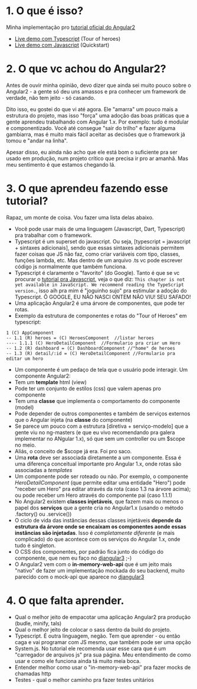 # 1. O que é isso?

Minha implementação pro [tutorial oficial do Angular2](https://angular.io/docs/ts/latest/tutorial/)
* [Live demo com Typescript](https://tonylampada.github.io/borangular2/tourheroes_ts/gh.html) (Tour of heroes)
* [Live demo com Javascript](https://tonylampada.github.io/borangular2/tourheroes_js/) (Quickstart)

# 2. O que vc achou do Angular2?

Antes de ouvir minha opinião, devo dizer que ainda sei muito pouco sobre o Angular2 - a gente só deu uns amassos e pra conhecer um framework de verdade, não tem jeito - só casando.

Dito isso, eu gostei do que vi até agora. Ele "amarra" um pouco mais a estrutura do projeto, mas isso "força" uma adoção das boas práticas que a gente aprendeu trabalhando com Angular 1.x. Por exemplo: tudo é modular e componentizado. Você até consegue "sair do trilho" e fazer alguma gambiarra, mas é muito mais fácil aceitar as decisões que o framework já tomou e "andar na linha".

Apesar disso, eu ainda não acho que ele está bom o suficiente pra ser usado em produção, num projeto crítico que precisa ir pro ar amanhã. Mas meu sentimento é que estamos chegando lá.

# 3. O que aprendeu fazendo esse tutorial?

Rapaz, um monte de coisa. Vou fazer uma lista delas abaixo.

* Você pode usar mais de uma linguagem (Javascript, Dart, Typescript) pra trabalhar com o framework.
* Typescript é um superset do javascript. Ou seja, [typescript = javascript + sintaxes adicionais], sendo que essas sintaxes adicionais permitem fazer coisas que JS não faz, como criar variáveis com tipo, classes, funções lambda, etc. Mas dentro de um arquivo .ts vc pode escrever código js normalmente que também funciona.
* Typescript é claramente o "favorito" (do Google). Tanto é que se vc procurar o [tutorial pra Javascript](https://angular.io/docs/js/latest/tutorial/index.html), veja o que diz: `This chapter is not yet available in JavaScript. We recommend reading the TypeScript version.`, isso aih pra mim é "joguinho sujo" pra estimular a adoção do Typescript. Ô GOOGLE, EU NÃO NASCI ONTEM NÃO VIU! SEU SAFADO!
* Uma aplicação Angular2 é uma árvore de componentes, que pode ter rotas.
* Exemplo da estrutura de componentes e rotas do "Tour of Heroes" em typescript:

```
1 (C) AppComponent
-- 1.1 (R) heroes = (C) HeroesComponent  //listar heroes
---- 1.1.1 (C) HeroDetailComponent  //Formulario pra criar um Hero
-- 1.2 (R) dashboard = (C) DashboardComponent //"home" de heroes
-- 1.3 (R) detail/:id = (C) HeroDetailComponent //Formulario pra editar um hero
```

* Um componente é um pedaço de tela que o usuário pode interagir. Um componente Angular2:
 * Tem um **template** html (view)
 * Pode ter um conjunto de estilos (css) que valem apenas pro componente
 * Tem uma **classe** que implementa o comportamento do componente (model)
 * Pode depender de outros componentes e também de serviços externos que o Angular injeta (na **classe** do componente)
 * Se parece um pouco com a estrutura [diretiva + serviço-modelo] que a gente viu no ng-masters (e que eu vivo recomendando pra galera implementar no ANgular 1.x), só que sem um controller ou um $scope no meio.
* Aliás, o conceito de $scope já era. Foi pro saco.
* Uma **rota** deve ser associada diretamente a um componente. Essa é uma diferença conceitual importante pro Angular 1.x, onde rotas são associadas a *templates*
* Um componente pode ser roteado ou não. Por exemplo, o componente *HeroDetailComponent* (que permite editar uma entidade "Hero") pode "receber um Hero" pra editar através da rota (caso 1.3 na árvore acima); ou pode receber um Hero através do componente pai (caso 1.1.1)
* No Angular2 existem **classes injetáveis**, que fazem mais ou menos o papel dos **serviços** que a gente cria no Angular1.x (usando o método .factory() ou .service())
* O ciclo de vida das instâncias dessas classes injetáveis **depende da estrutura da árvore onde se encaixam os componentes aonde essas instâncias são injetadas**. Isso é *completamente diferente* (e mais complicado) do que acontece com os serviços do Angular 1.x, onde tudo é singleton.
* O CSS dos componentes, por padrão fica junto do código do componente, que nem eu faço no [djangular3](https://github.com/tonylampada/djangular3) ;-)
* O Angular2 vem com o **in-memory-web-api** que é um jeito mais "nativo" de fazer um implementação mockada do seu backend, muito parecido com o mock-api que aparece no [djangular3](https://github.com/tonylampada/djangular3)

# 4. O que falta aprender.

* Qual o melhor jeito de empacotar uma aplicação Angular2 pra produção (budle, minify, tals)
* Qual o melhor jeito de colocar o sass dentro da build do projeto.
* Typescript. É outra linguagem, negão. Tem que aprender - ou então caga e vai programar com JS mesmo, que também pode ser uma opção
* System.js. No tutorial ele recomenda usar esse cara que é um "carregador de arquivos js" pra sua página. Meu entendimento de como usar e como ele funciona ainda tá muito meia boca.
* Entender melhor como usar o "in-memory-web-api" pra fazer mocks de chamadas http
* Testes - qual o melhor caminho pra fazer testes unitários

